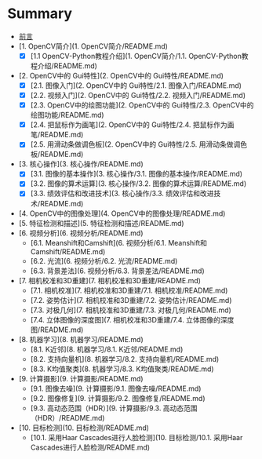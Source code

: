 # Summary

* [前言](README.md)
* [1. OpenCV简介](1. OpenCV简介/README.md)
  * [x] [1.1 OpenCV-Python教程介绍](1. OpenCV简介/1.1. OpenCV-Python教程介绍/README.md)
* [2. OpenCV中的 Gui特性](2. OpenCV中的 Gui特性/README.md)
  * [x] [2.1. 图像入门](2. OpenCV中的 Gui特性/2.1. 图像入门/README.md)
  * [x] [2.2. 视频入门](2. OpenCV中的 Gui特性/2.2. 视频入门/README.md)
  * [x] [2.3. OpenCV中的绘图功能](2. OpenCV中的 Gui特性/2.3. OpenCV中的绘图功能/README.md)
  * [x] [2.4. 把鼠标作为画笔](2. OpenCV中的 Gui特性/2.4. 把鼠标作为画笔/README.md)
  * [x] [2.5. 用滑动条做调色板](2. OpenCV中的 Gui特性/2.5. 用滑动条做调色板/README.md)
* [3. 核心操作](3. 核心操作/README.md)
  * [x] [3.1. 图像的基本操作](3. 核心操作/3.1. 图像的基本操作/README.md)
  * [x] [3.2. 图像的算术运算](3. 核心操作/3.2. 图像的算术运算/README.md)
  * [x] [3.3. 绩效评估和改进技术](3. 核心操作/3.3. 绩效评估和改进技术/README.md)
* [4. OpenCV中的图像处理](4. OpenCV中的图像处理/README.md)
* [5. 特征检测和描述](5. 特征检测和描述/README.md)
* [6. 视频分析](6. 视频分析/README.md)
  * [6.1.  Meanshift和Camshift](6. 视频分析/6.1. Meanshift和Camshift/README.md)
  * [6.2. 光流](6. 视频分析/6.2. 光流/README.md)
  * [6.3. 背景差法](6. 视频分析/6.3. 背景差法/README.md)
* [7. 相机校准和3D重建](7. 相机校准和3D重建/README.md)
  * [7.1. 相机校准](7. 相机校准和3D重建/7.1. 相机校准/README.md)
  * [7.2. 姿势估计](7. 相机校准和3D重建/7.2. 姿势估计/README.md)
  * [7.3. 对极几何](7. 相机校准和3D重建/7.3. 对极几何/README.md)
  * [7.4. 立体图像的深度图](7. 相机校准和3D重建/7.4. 立体图像的深度图/README.md)
* [8. 机器学习](8. 机器学习/README.md)
  * [8.1. K近邻](8. 机器学习/8.1. K近邻/README.md)
  * [8.2. 支持向量机](8. 机器学习/8.2. 支持向量机/README.md)
  * [8.3. K均值聚类](8. 机器学习/8.3. K均值聚类/README.md)
* [9. 计算摄影](9. 计算摄影/README.md)
  * [9.1. 图像去噪](9. 计算摄影/9.1. 图像去噪/README.md)
  * [9.2. 图像修复](9. 计算摄影/9.2. 图像修复/README.md)
  * [9.3. 高动态范围（HDR）](9. 计算摄影/9.3. 高动态范围（HDR）/README.md)
* [10. 目标检测](10. 目标检测/README.md)
  * [10.1. 采用Haar Cascades进行人脸检测](10. 目标检测/10.1. 采用Haar Cascades进行人脸检测/README.md)

